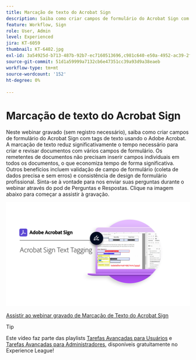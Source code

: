 ```yaml
---
title: Marcação de texto do Acrobat Sign
description: Saiba como criar campos de formulário do Acrobat Sign com tags de texto no Adobe Acrobat
feature: Workflow, Sign
role: User, Admin
level: Experienced
jira: KT-6059
thumbnail: KT-6402.jpg
exl-id: 3a54925d-b713-487b-92b7-ec7160513696,c981c640-e50a-4952-ac39-2f90d6d0cf08
source-git-commit: 51d1a59999a7132cb6e47351cc39a93d9a38eaeb
workflow-type: tm+mt
source-wordcount: '152'
ht-degree: 0%

---
```


# Marcação de texto do Acrobat Sign

Neste webinar gravado (sem registro necessário), saiba como criar campos de formulário do Acrobat Sign com tags de texto usando o Adobe Acrobat. A marcação de texto reduz significativamente o tempo necessário para criar e revisar documentos com vários campos de formulário. Os remetentes de documentos não precisam inserir campos individuais em todos os documentos, o que economiza tempo de forma significativa. Outros benefícios incluem validação de campo de formulário (coleta de dados precisa e sem erros) e consistência de design de formulário profissional. Sinta-se à vontade para nos enviar suas perguntas durante o webinar através do pod de Perguntas e Respostas. Clique na imagem abaixo para começar a assistir à gravação.

[![Assistir à sessão](../assets/Text-Tagging.png)](https://event.on24.com/wcc/r/2338276/415BE4603F60A61A546C0A91528B444F)

[Assistir ao webinar gravado de Marcação de Texto do Acrobat Sign](https://event.on24.com/wcc/r/2338276/415BE4603F60A61A546C0A91528B444F)

>[!TIP]
>
>Este vídeo faz parte das playlists [Tarefas Avançadas para Usuários](https://experienceleague.adobe.com/en/playlists/acrobat-sign-get-started-business-users) e [Tarefas Avançadas para Administradores](https://experienceleague.adobe.com/en/playlists/acrobat-sign-perform-advanced-tasks-administrators), disponíveis gratuitamente no Experience League!
